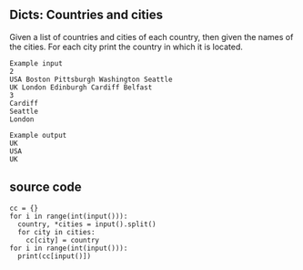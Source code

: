 ## Dicts: Countries and cities

Given a list of countries and cities of each country, then given the names of the cities. For each city print the country in which it is located.

```
Example input
2
USA Boston Pittsburgh Washington Seattle
UK London Edinburgh Cardiff Belfast
3
Cardiff
Seattle
London

Example output
UK
USA
UK
```

## source code
```
cc = {}
for i in range(int(input())):
  country, *cities = input().split()
  for city in cities:
    cc[city] = country
for i in range(int(input())):
  print(cc[input()])
```        
        
